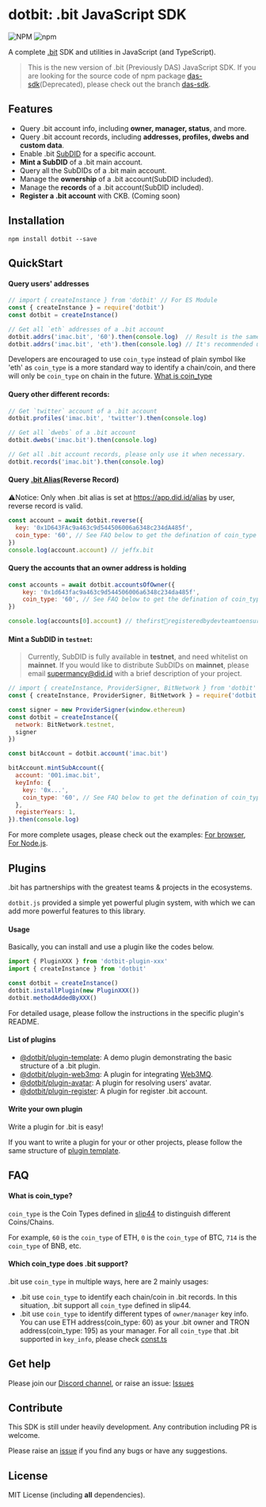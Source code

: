 dotbit: .bit JavaScript SDK
==================
![NPM](https://img.shields.io/npm/l/dotbit)
![npm](https://img.shields.io/npm/v/dotbit)

A complete [.bit](https://did.id) SDK and utilities in JavaScript (and TypeScript).

> This is the new version of .bit (Previously DAS) JavaScript SDK. If you are looking for the source code of npm package [das-sdk](https://www.npmjs.com/package/das-sdk)(Deprecated), please check out the branch [das-sdk](https://github.com/dotbitHQ/dotbit.js/tree/das-sdk).

## Features
- Query .bit account info, including **owner, manager, status**, and more.
- Query .bit account records, including **addresses, profiles, dwebs and custom data**.
- Enable .bit [SubDID](https://www.did.id/subdid) for a specific account.
- **Mint a SubDID** of a .bit main account.
- Query all the SubDIDs of a .bit main account.
- Manage the **ownership** of a .bit account(SubDID included).
- Manage the **records** of a .bit account(SubDID included).
- **Register a .bit account** with CKB. (Coming soon)

## Installation
```shell
npm install dotbit --save
```

## QuickStart
#### Query users' addresses
```javascript
// import { createInstance } from 'dotbit' // For ES Module
const { createInstance } = require('dotbit')
const dotbit = createInstance()

// Get all `eth` addresses of a .bit account
dotbit.addrs('imac.bit', '60').then(console.log)  // Result is the same as below, using coin_type
dotbit.addrs('imac.bit', 'eth').then(console.log) // It's recommended using coin_type as above, instead of symbol.
```

Developers are encouraged to use `coin_type` instead of plain symbol like 'eth' as `coin_type` is a more standard way to identify a chain/coin, and there will only be `coin_type` on chain in the future. [What is coin_type](https://github.com/dotbitHQ/dotbit.js#what-is-coin_type)

#### Query other different records:

```javascript
// Get `twitter` account of a .bit account
dotbit.profiles('imac.bit', 'twitter').then(console.log)

// Get all `dwebs` of a .bit account
dotbit.dwebs('imac.bit').then(console.log)

// Get all .bit account records, please only use it when necessary.
dotbit.records('imac.bit').then(console.log)
```

#### Query [.bit Alias](https://www.did.id/bit-alias)(Reverse Record)
⚠️Notice: Only when .bit alias is set at https://app.did.id/alias by user, reverse record is valid.
```javascript
const account = await dotbit.reverse({
  key: '0x1D643FAc9a463c9d544506006a6348c234dA485f',
  coin_type: '60', // See FAQ below to get the defination of coin_type
})
console.log(account.account) // jeffx.bit
```
#### Query the accounts that an owner address is holding
```javascript
const accounts = await dotbit.accountsOfOwner({
    key: '0x1d643fac9a463c9d544506006a6348c234da485f',
    coin_type: '60', // See FAQ below to get the defination of coin_type
})

console.log(accounts[0].account) // thefirst💯registeredbydevteamtoensuredassuccessfullylaunched10.bit
```
#### Mint a SubDID in `testnet`:

> Currently, SubDID is fully available in **testnet**, and need whitelist on **mainnet**.
> If you would like to distribute SubDIDs on **mainnet**, please email [supermancy@did.id](supermancy@did.id) with a brief description of your project.

```javascript
// import { createInstance, ProviderSigner, BitNetwork } from 'dotbit' // For ES Module
const { createInstance, ProviderSigner, BitNetwork } = require('dotbit')

const signer = new ProviderSigner(window.ethereum)
const dotbit = createInstance({
  network: BitNetwork.testnet,
  signer
})

const bitAccount = dotbit.account('imac.bit')

bitAccount.mintSubAccount({
  account: '001.imac.bit',
  keyInfo: {
    key: '0x...',
    coin_type: '60', // See FAQ below to get the defination of coin_type
  },
  registerYears: 1,
}).then(console.log)
```

For more complete usages, please check out the examples: [For browser](./example/browser/index.js), [For Node.js](./example/node/mint-sub-account.js).

## Plugins
.bit has partnerships with the greatest teams & projects in the ecosystems.

`dotbit.js` provided a simple yet powerful plugin system, with which we can add more powerful features to this library.

#### Usage
Basically, you can install and use a plugin like the codes below.

```javascript
import { PluginXXX } from 'dotbit-plugin-xxx'
import { createInstance } from 'dotbit'

const dotbit = createInstance()
dotbit.installPlugin(new PluginXXX())
dotbit.methodAddedByXXX()
```

For detailed usage, please follow the instructions in the specific plugin's README.

#### List of plugins
- [@dotbit/plugin-template](./packages/plugin-template/README.md): A demo plugin demonstrating the basic structure of a .bit plugin.
- [@dotbit/plugin-web3mq](./packages/plugin-web3mq/README.md): A plugin for integrating [Web3MQ](https://www.web3messaging.online/).
- [@dotbit/plugin-avatar](./packages/plugin-avatar/README.md): A plugin for resolving users' avatar.
- [@dotbit/plugin-register](./packages/plugin-register/README.md): A plugin for register .bit account.

#### Write your own plugin
Write a plugin for .bit is easy! 

If you want to write a plugin for your or other projects, please follow the same structure of [plugin template](./packages/plugin-template/README.md).

## FAQ

#### What is coin_type?
`coin_type` is the Coin Types defined in [slip44](https://github.com/satoshilabs/slips/blob/master/slip-0044.md) to distinguish different Coins/Chains.

For example, `60` is the `coin_type` of ETH, `0` is the `coin_type` of BTC, `714` is the `coin_type` of BNB, etc.

#### Which coin_type does .bit support?

.bit use `coin_type` in multiple ways, here are 2 mainly usages:
- .bit use `coin_type` to identify each chain/coin in .bit records. In this situation, .bit support all `coin_type` defined in slip44.
- .bit use `coin_type` to identify different types of `owner/manager` key info. You can use ETH address(coin_type: 60) as your .bit owner and TRON address(coin_type: 195) as your manager. For all `coin_type` that .bit supported in `key_info`, please check [const.ts](./src/const.ts)


## Get help
Please join our [Discord channel](https://discord.gg/fVppR7z4ht), or raise an issue: [Issues](https://github.com/dotbitHQ/dotbit.js/issues)

## Contribute
This SDK is still under heavily development. Any contribution including PR is welcome.

Please raise an [issue](https://github.com/dotbitHQ/dotbit.js/issues) if you find any bugs or have any suggestions.

## License
MIT License (including **all** dependencies).
